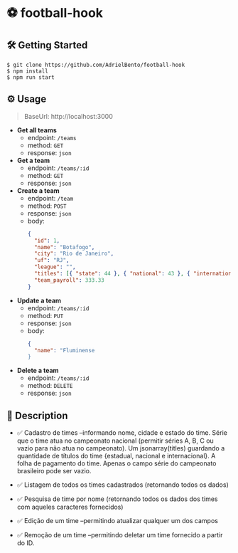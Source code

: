 # ⚽️ football-hook

## 🛠 Getting Started

```shell
$ git clone https://github.com/AdrielBento/football-hook
$ npm install
$ npm run start
```

## ⚙️ Usage

> BaseUrl: http://localhost:3000

- **Get all teams**
  - endpoint: `/teams`
  - method: `GET`
  - response: `json`
- **Get a team**
  - endpoint: `/teams/:id`
  - method: `GET`
  - response: `json`
- **Create a team**
  - endpoint: `/team`
  - method: `POST`
  - response: `json`
  - body:
    ```json
    {
      "id": 1,
      "name": "Botafogo",
      "city": "Rio de Janeiro",
      "uf": "RJ",
      "league": "",
      "titles": [{ "state": 44 }, { "national": 43 }, { "international": 2 }],
      "team_payroll": 333.33
    }
    ```
- **Update a team**
  - endpoint: `/teams/:id`
  - method: `PUT`
  - response: `json`
  - body:
    ```json
    {
      "name": "Fluminense
    }
    ```
- **Delete a team**
  - endpoint: `/teams/:id`
  - method: `DELETE`
  - response: `json`

## 📜 Description

- ✅ Cadastro de times –informando nome, cidade e estado do time. Série que o time atua no campeonato nacional (permitir séries A, B, C ou vazio para não atua no campeonato). Um jsonarray(titles) guardando a quantidade de títulos do time {estadual, nacional e internacional}.
  A folha de pagamento do time. Apenas o campo série do campeonato brasileiro pode ser vazio.

- ✅ Listagem de todos os times cadastrados (retornando todos os dados)
- ✅ Pesquisa de time por nome (retornando todos os dados dos times com aqueles caracteres fornecidos)
- ✅ Edição de um time –permitindo atualizar qualquer um dos campos
- ✅ Remoção de um time –permitindo deletar um time fornecido a partir do ID.
